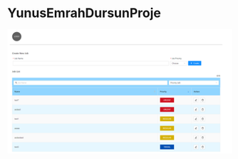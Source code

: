 # YunusEmrahDursunProje
![resim](https://github.com/YunusEmrahDursun/YunusEmrahDursunProje/blob/master/gorsel.png)

